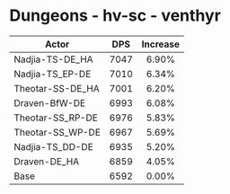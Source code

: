 # Dungeons - hv-sc - venthyr
| Actor | DPS | Increase |
|---|:---:|:---:|
|Nadjia-TS-DE_HA|7047|6.90%|
|Nadjia-TS_EP-DE|7010|6.34%|
|Theotar-SS-DE_HA|7001|6.20%|
|Draven-BfW-DE|6993|6.08%|
|Theotar-SS_RP-DE|6976|5.83%|
|Theotar-SS_WP-DE|6967|5.69%|
|Nadjia-TS_DD-DE|6935|5.20%|
|Draven-DE_HA|6859|4.05%|
|Base|6592|0.00%|
